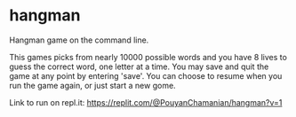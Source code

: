 # hangman

Hangman game on the command line.

This games picks from nearly 10000 possible words and you have 8 lives to guess the correct word, one letter at a time. You may save and quit the game at any point by entering 'save'. You can choose to resume when you run the game again, or just start a new gome.

Link to run on repl.it: https://replit.com/@PouyanChamanian/hangman?v=1